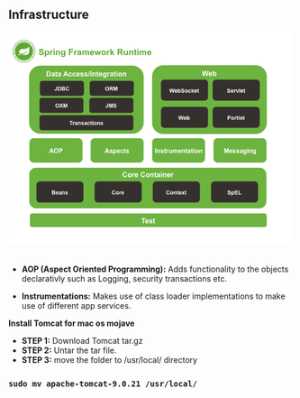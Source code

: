 ## Infrastructure


![Spring Architecture](./images/spring-modules.png)<br/><br/>
* **AOP (Aspect Oriented Programming):** Adds functionality to the objects declarativly such as Logging, security transactions etc. 

* **Instrumentations:** Makes use of class loader implementations to make use of different app services.

**Install Tomcat for mac os mojave**
* **STEP 1:** Download Tomcat tar.gz 
* **STEP 2:** Untar the tar file. 
* **STEP 3:** move the folder to /usr/local/ directory 
### `sudo mv apache-tomcat-9.0.21 /usr/local/`
